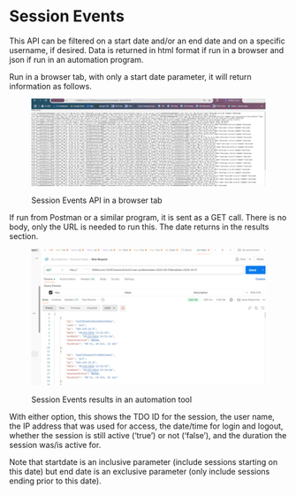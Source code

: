 # Session Events

This API can be filtered on a start date and/or an end date and on a specific username, if desired.  Data is returned in html format if run in a browser and json if run in an automation program.

&#x20;Run in a browser tab, with only a start date parameter, it will return information as follows.

&#x20;&#x20;

<figure><img src="../../../../../.gitbook/assets/image (28) (1) (1) (1).png" alt=""><figcaption><p>Session Events API in a browser tab</p></figcaption></figure>

&#x20; If run from Postman or a similar program, it is sent as a GET call.  There is no body, only the URL is needed to run this.  The date returns in the results section.

&#x20;&#x20;

<figure><img src="../../../../../.gitbook/assets/image (29) (1) (1) (1).png" alt=""><figcaption><p>Session Events results in an automation tool</p></figcaption></figure>

&#x20; With either option, this shows the TDO ID for the session, the user name, the IP address that was used for access, the date/time for login and logout, whether the session is still active (‘true’) or not (‘false’), and the duration the session was/is active for.

&#x20;Note that startdate is an inclusive parameter (include sessions starting on this date) but end date is an exclusive parameter (only include sessions ending prior to this date).
